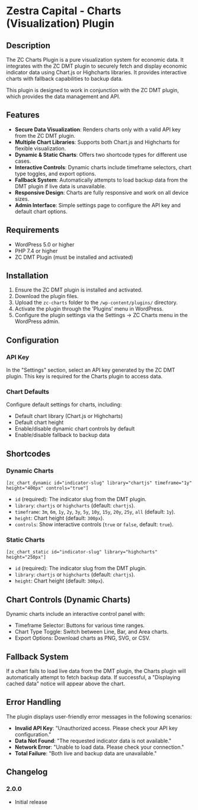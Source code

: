 # Zestra Capital - Charts (Visualization) Plugin

## Description

The ZC Charts Plugin is a pure visualization system for economic data. It integrates with the ZC DMT plugin to securely fetch and display economic indicator data using Chart.js or Highcharts libraries. It provides interactive charts with fallback capabilities to backup data.

This plugin is designed to work in conjunction with the ZC DMT plugin, which provides the data management and API.

## Features

-   **Secure Data Visualization**: Renders charts only with a valid API key from the ZC DMT plugin.
-   **Multiple Chart Libraries**: Supports both Chart.js and Highcharts for flexible visualization.
-   **Dynamic & Static Charts**: Offers two shortcode types for different use cases.
-   **Interactive Controls**: Dynamic charts include timeframe selectors, chart type toggles, and export options.
-   **Fallback System**: Automatically attempts to load backup data from the DMT plugin if live data is unavailable.
-   **Responsive Design**: Charts are fully responsive and work on all device sizes.
-   **Admin Interface**: Simple settings page to configure the API key and default chart options.

## Requirements

-   WordPress 5.0 or higher
-   PHP 7.4 or higher
-   ZC DMT Plugin (must be installed and activated)

## Installation

1.  Ensure the ZC DMT plugin is installed and activated.
2.  Download the plugin files.
3.  Upload the `zc-charts` folder to the `/wp-content/plugins/` directory.
4.  Activate the plugin through the 'Plugins' menu in WordPress.
5.  Configure the plugin settings via the Settings → ZC Charts menu in the WordPress admin.

## Configuration

### API Key

In the "Settings" section, select an API key generated by the ZC DMT plugin. This key is required for the Charts plugin to access data.

### Chart Defaults

Configure default settings for charts, including:
-   Default chart library (Chart.js or Highcharts)
-   Default chart height
-   Enable/disable dynamic chart controls by default
-   Enable/disable fallback to backup data

## Shortcodes

### Dynamic Charts

`[zc_chart_dynamic id="indicator-slug" library="chartjs" timeframe="1y" height="400px" controls="true"]`

-   `id` (required): The indicator slug from the DMT plugin.
-   `library`: `chartjs` or `highcharts` (default: `chartjs`).
-   `timeframe`: `3m`, `6m`, `1y`, `2y`, `3y`, `5y`, `10y`, `15y`, `20y`, `25y`, `all` (default: `1y`).
-   `height`: Chart height (default: `300px`).
-   `controls`: Show interactive controls (`true` or `false`, default: `true`).

### Static Charts

`[zc_chart_static id="indicator-slug" library="highcharts" height="250px"]`

-   `id` (required): The indicator slug from the DMT plugin.
-   `library`: `chartjs` or `highcharts` (default: `chartjs`).
-   `height`: Chart height (default: `300px`).

## Chart Controls (Dynamic Charts)

Dynamic charts include an interactive control panel with:
-   Timeframe Selector: Buttons for various time ranges.
-   Chart Type Toggle: Switch between Line, Bar, and Area charts.
-   Export Options: Download charts as PNG, SVG, or CSV.

## Fallback System

If a chart fails to load live data from the DMT plugin, the Charts plugin will automatically attempt to fetch backup data. If successful, a "Displaying cached data" notice will appear above the chart.

## Error Handling

The plugin displays user-friendly error messages in the following scenarios:
-   **Invalid API Key**: "Unauthorized access. Please check your API key configuration."
-   **Data Not Found**: "The requested indicator data is not available."
-   **Network Error**: "Unable to load data. Please check your connection."
-   **Total Failure**: "Both live and backup data are unavailable."

## Changelog

### 2.0.0
-   Initial release
